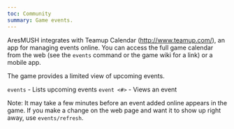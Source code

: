 ```yaml
---
toc: Community
summary: Game events.
---
```

AresMUSH integrates with Teamup Calendar (http://www.teamup.com/), an app for managing events online.  You can access the full game calendar from the web (see the `events` command or the game wiki for a link) or a mobile app. 

The game provides a limited view of upcoming events. 

`events`  - Lists upcoming events
`event <#>` - Views an event

Note: It may take a few minutes before an event added online appears in the game.  If you make a change on the web page and want it to show up right away, use `events/refresh`.